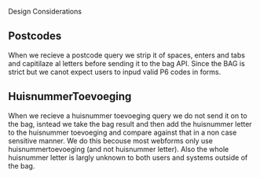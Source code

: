 Design Considerations

## Postcodes
When we recieve a postcode query we strip it of spaces, enters and tabs and capitilaze al letters before sending it to the bag API. Since the BAG is strict but we canot expect users to inpud valid P6 codes in forms.

## HuisnummerToevoeging
When we recieve a huisnummer toevoeging query we do not send it on to the bag, isntead we take the bag result and then add the huisnummer letter to the huisnummer toevoeging and compare against that in a non case sensitive manner. We do this becouse most webforms only use huisnummertoevoeging (and not huisnummer letter). Also the whole huisnummer letter is largly unknown to both users and systems outside of the bag. 